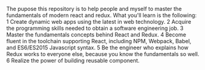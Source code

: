 The pupose this repository is to help people and myself to master the fundamentals of modern react and redux.
What you'll learn is the following:
1 Create dynamic web apps using the latest in web technology.
2 Acquire the programming skills needed to obtain a software engineering job.
3 Master the fundamentals concepts behind React and Redux.
4 Become fluent in the toolchain supporting React, including NPM, Webpack, Babel, and ES6/ES2015 Javascript syntax.
5 Be the engineer who explains how Redux works to everyone else, because you know the fundamentals so well.
6 Realize the power of building reusable component.
